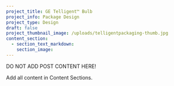 ```yaml
---
project_title: GE Telligent™ Bulb
project_info: Package Design
project_type: Design
draft: false
project_thumbnail_image: /uploads/telligentpackaging-thumb.jpg
content_section:
  - section_text_markdown:
    section_image:
---
```



DO NOT ADD POST CONTENT HERE!

Add all content in Content Sections.